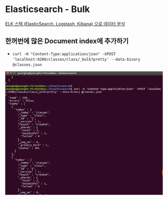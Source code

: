 # Elasticsearch - Bulk

[ELK 스택 (ElasticSearch, Logstash, Kibana) 으로 데이터 분석](https://www.inflearn.com/course/elk-%EC%8A%A4%ED%83%9D-%EB%8D%B0%EC%9D%B4%ED%84%B0-%EB%B6%84%EC%84%9D/)


## 한꺼번에 많은 Document index에 추가하기

- `curl -H "Content-Type:application/json" -XPOST 'localhost:9200/classes/class/_bulk?pretty' --data-binary @classes.json`

<img src="./imgs/add_document_bulk.jpg">

